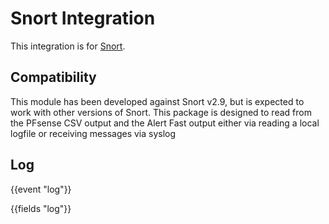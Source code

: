 # Snort Integration

This integration is for [Snort](https://www.snort.org/). 

## Compatibility

This module has been developed against Snort v2.9, but is expected to work
with other versions of Snort. This package is designed to read from the PFsense CSV output
and the Alert Fast output either via reading a local logfile or receiving messages via syslog

## Log

{{event "log"}}

{{fields "log"}}
